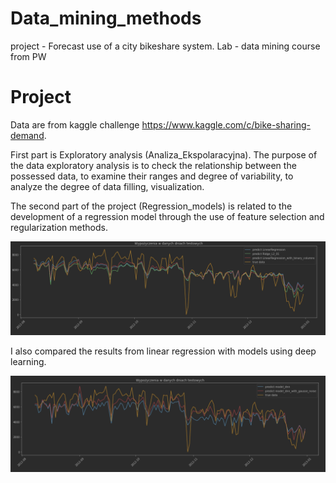 # Data_mining_methods
project - Forecast use of a city bikeshare system.  Lab - data mining course from PW  

# Project 

Data are from kaggle challenge https://www.kaggle.com/c/bike-sharing-demand.

First part is Exploratory analysis (Analiza_Ekspolaracyjna). The purpose of the data exploratory analysis is to check the relationship between the possessed data, to examine their ranges and degree of variability, to analyze the degree of data filling, visualization.

The second part of the project (Regression_models) is related to the development of a regression model through the use of feature selection and regularization methods. 

![image](project/image/Linear_models_results.png)

I also compared the results from linear regression with models using deep learning.

![image](project/image/dnn_results.png)


